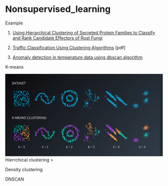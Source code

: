 # Nonsupervised_learning

Example

1. [Using Hierarchical Clustering of Secreted Protein Families to Classify and Rank Candidate Effectors of Rust Fungi](https://journals.plos.org/plosone/article?id=10.1371/journal.pone.0029847)

2. [Traffic Classification Using Clustering Algorithms](https://pages.cpsc.ucalgary.ca/~mahanti/papers/clustering.pdf) [pdf]

3. [Anomaly detection in temperature data using dbscan algorithm](https://ieeexplore.ieee.org/abstract/document/5946052/)

K-means
<div align=center><img src=resources/1.png></div>
Hierrchical clustering
>

Density clustering
>

DNSCAN
